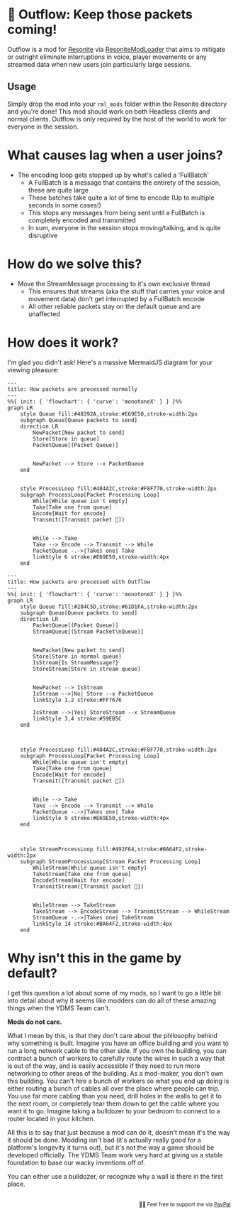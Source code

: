 # 🌊 Outflow: Keep those packets coming!

Outflow is a mod for [Resonite](https://resonite.com) via [ResoniteModLoader](https://github.com/resonite-modding-group/ResoniteModLoader) that aims to mitigate or outright eliminate interruptions in voice, player movements or any streamed data when new users join particularly large sessions.

## Usage
Simply drop the mod into your `rml_mods` folder within the Resonite directory and you're done! This mod should work on both Headless clients and normal clients. Outflow is only required by the host of the world to work for everyone in the session.

# What causes lag when a user joins?

* The encoding loop gets stopped up by what's called a 'FullBatch'
    - A FullBatch is a message that contains the entirety of the session, these are quite large
    - These batches take quite a lot of time to encode (Up to multiple seconds in some cases!)
    - This stops any messages from being sent until a FullBatch is completely encoded and transmitted
    - In sum, everyone in the session stops moving/talking, and is quite disruptive


# How do we solve this?

* Move the StreamMessage processing to it's own exclusive thread
    - This ensures that streams (aka the stuff that carries your voice and movement data) don't get interrupted by a FullBatch encode
    - All other reliable packets stay on the default queue and are unaffected


# How does it work?

I'm glad you didn't ask! Here's a massive MermaidJS diagram for your viewing pleasure:

```mermaid
---
title: How packets are processed normally
---
%%{ init: { 'flowchart': { 'curve': 'monotoneX' } } }%%
graph LR
    style Queue fill:#48392A,stroke:#E69E50,stroke-width:2px
    subgraph Queue[Queue packets to send]
    direction LR
        NewPacket[New packet to send]
        Store[Store in queue]
        PacketQueue[(Packet Queue)]

        
        NewPacket --> Store --x PacketQueue
    end


    style ProcessLoop fill:#484A2C,stroke:#F8F770,stroke-width:2px
    subgraph ProcessLoop[Packet Processing Loop]
        While[While queue isn't empty]
        Take[Take one from queue]
        Encode[Wait for encode]
        Transmit([Transmit packet 📡])


        While --> Take
        Take --> Encode --> Transmit --> While
        PacketQueue -.->|Takes one| Take
        linkStyle 6 stroke:#E69E50,stroke-width:4px
    end
```

```mermaid
---
title: How packets are processed with Outflow
---
%%{ init: { 'flowchart': { 'curve': 'monotoneX' } } }%%
graph LR
    style Queue fill:#284C5D,stroke:#61D1FA,stroke-width:2px
    subgraph Queue[Queue packets to send]
    direction LR
        PacketQueue[(Packet Queue)]
        StreamQueue[(Stream Packet\nQueue)]


        NewPacket[New packet to send]
        Store[Store in normal queue]
        IsStream{Is StreamMessage?}
        StoreStream[Store in stream queue]

        
        NewPacket --> IsStream
        IsStream -->|No| Store --x PacketQueue
        linkStyle 1,2 stroke:#FF7676

        IsStream -->|Yes| StoreStream --x StreamQueue
        linkStyle 3,4 stroke:#59EB5C
    end



    style ProcessLoop fill:#484A2C,stroke:#F8F770,stroke-width:2px
    subgraph ProcessLoop[Packet Processing Loop]
        While[While queue isn't empty]
        Take[Take one from queue]
        Encode[Wait for encode]
        Transmit([Transmit packet 📡])


        While --> Take
        Take --> Encode --> Transmit --> While
        PacketQueue -.->|Takes one| Take
        linkStyle 9 stroke:#E69E50,stroke-width:4px
    end



    style StreamProcessLoop fill:#492F64,stroke:#BA64F2,stroke-width:2px
    subgraph StreamProcessLoop[Stream Packet Processing Loop]
        WhileStream[While queue isn't empty]
        TakeStream[Take one from queue]
        EncodeStream[Wait for encode]
        TransmitStream([Transmit packet 📡])


        WhileStream --> TakeStream
        TakeStream --> EncodeStream --> TransmitStream --> WhileStream
        StreamQueue -.->|Takes one| TakeStream
        linkStyle 14 stroke:#BA64F2,stroke-width:4px
    end
```

# Why isn't this in the game by default?

I get this question a lot about some of my mods, so I want to go a little bit into detail about why it seems like modders can do all of these amazing things when the YDMS Team can't.

**Mods do not care.**

What I mean by this, is that they don't care about the philosophy behind why something is built. Imagine you have an office building and you want to run a long network cable to the other side. If you own the building, you can contract a bunch of workers to carefully route the wires in such a way that is out of the way, and is easily accessible if they need to run more networking to other areas of the building. As a mod-maker, you don't own this building. You can't hire a bunch of workers so what you end up doing is either routing a bunch of cables all over the place where people can trip. You use far more cabling than you need, drill holes in the walls to get it to the next room, or completely tear them down to get the cable where you want it to go. Imagine taking a bulldozer to your bedroom to connect to a router located in your kitchen.

All this is to say that just because a mod can do it, doesn't mean it's the way it should be done. Modding isn't bad (it's actually really good for a platform's longevity it turns out), but it's not the way a game should be developed officially. The YDMS Team work very hard at giving us a stable foundation to base our wacky inventions off of.

You can either use a bulldozer, or recognize why a wall is there in the first place.
<br/><br/>

<p align="right">
    <sub>
        💙💚 Feel free to support me via <a href="https://paypal.me/BlueCyro">PayPal</a>
    </sub>
</div>
